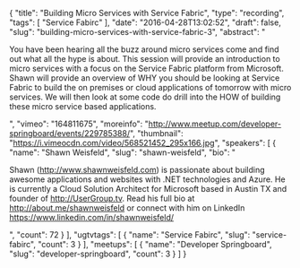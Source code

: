 {
  "title": "Building Micro Services with Service Fabric",
  "type": "recording",
  "tags": [
    "Service Fabirc"
  ],
  "date": "2016-04-28T13:02:52",
  "draft": false,
  "slug": "building-micro-services-with-service-fabric-3",
  "abstract": "<p>You have been hearing all the buzz around micro services come and find out what all the hype is about. This session will provide an introduction to micro services with a focus on the Service Fabric platform from Microsoft. Shawn will provide an overview of WHY you should be looking at Service Fabric to build the on premises or cloud applications of tomorrow with micro services. We will then look at some code do drill into the HOW of building these micro service based applications.</p>",
  "vimeo": "164811675",
  "moreinfo": "http://www.meetup.com/developer-springboard/events/229785388/",
  "thumbnail": "https://i.vimeocdn.com/video/568521452_295x166.jpg",
  "speakers": [
    {
      "name": "Shawn Weisfeld",
      "slug": "shawn-weisfeld",
      "bio": "<p>Shawn (http://www.shawnweisfeld.com) is passionate about building awesome applications and websites with .NET technologies and Azure. He is currently a Cloud Solution Architect for Microsoft based in Austin TX and founder of http://UserGroup.tv. Read his full bio at http://about.me/shawnweisfeld or connect with him on LinkedIn https://www.linkedin.com/in/shawnweisfeld/</p>",
      "count": 72
    }
  ],
  "ugtvtags": [
    {
      "name": "Service Fabirc",
      "slug": "service-fabirc",
      "count": 3
    }
  ],
  "meetups": [
    {
      "name": "Developer Springboard",
      "slug": "developer-springboard",
      "count": 3
    }
  ]
}